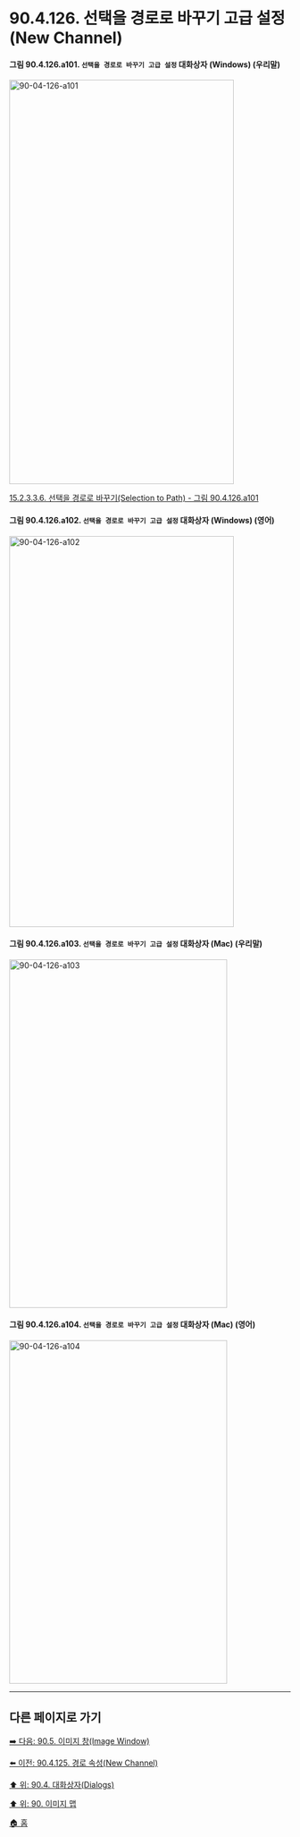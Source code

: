 # 90.4.126. 선택을 경로로 바꾸기 고급 설정(New Channel)

<a id="90-04-126-a101"></a>

#### 그림 90.4.126.a101. `선택을 경로로 바꾸기 고급 설정` 대화상자 (Windows) (우리말)
<img width="402" height="723" alt="90-04-126-a101" src="https://github.com/wonder13662/gimp/assets/15767104/8f09a71d-0f95-4cdb-8fc7-fa464c8d878e" />

[15.2.3.3.6. 선택을 경로로 바꾸기(Selection to Path) - 그림 90.4.126.a101](./15-02-03-03-06-selection_to_path.md#90-04-126-a101)

<a id="90-04-126-a102"></a>

#### 그림 90.4.126.a102. `선택을 경로로 바꾸기 고급 설정` 대화상자 (Windows) (영어)
<img width="402" height="699" alt="90-04-126-a102" src="https://github.com/wonder13662/gimp/assets/15767104/e9d4d32a-3635-4d4d-a56b-1673925bcc73" />

<a id="90-04-126-a103"></a>

#### 그림 90.4.126.a103. `선택을 경로로 바꾸기 고급 설정` 대화상자 (Mac) (우리말)
<img width="390" height="623" alt="90-04-126-a103" src="https://github.com/wonder13662/gimp/assets/15767104/d569ac52-12b3-4ae7-a122-4f0de3e611e0" />

<a id="90-04-126-a104"></a>

#### 그림 90.4.126.a104. `선택을 경로로 바꾸기 고급 설정` 대화상자 (Mac) (영어)
<img width="390" height="614" alt="90-04-126-a104" src="https://github.com/wonder13662/gimp/assets/15767104/943fe6bb-e2d0-40f4-973a-006dd19cacdf" />

***

## 다른 페이지로 가기

[➡️ 다음: 90.5. 이미지 창(Image Window)](./90-05-00-image_window.md)

[⬅️ 이전: 90.4.125. 경로 속성(New Channel)](./90-04-125-path_attributes.md)

[⬆️ 위: 90.4. 대화상자(Dialogs)](./90-04-00-dialogs.md)

[⬆️ 위: 90. 이미지 맵](./90-00-image-map.md)

[🏠 홈](./00-home.md)
